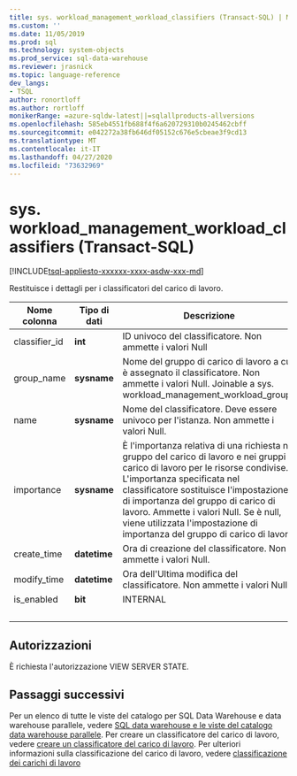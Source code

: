 ```yaml
---
title: sys. workload_management_workload_classifiers (Transact-SQL) | Microsoft Docs
ms.custom: ''
ms.date: 11/05/2019
ms.prod: sql
ms.technology: system-objects
ms.prod_service: sql-data-warehouse
ms.reviewer: jrasnick
ms.topic: language-reference
dev_langs:
- TSQL
author: ronortloff
ms.author: rortloff
monikerRange: =azure-sqldw-latest||=sqlallproducts-allversions
ms.openlocfilehash: 585eb4551fb688f4f6a620729310b0245462cbff
ms.sourcegitcommit: e042272a38fb646df05152c676e5cbeae3f9cd13
ms.translationtype: MT
ms.contentlocale: it-IT
ms.lasthandoff: 04/27/2020
ms.locfileid: "73632969"
---
```

# <a name="sysworkload_management_workload_classifiers-transact-sql"></a>sys. workload_management_workload_classifiers (Transact-SQL)

[!INCLUDE[tsql-appliesto-xxxxxx-xxxx-asdw-xxx-md](../../includes/tsql-appliesto-xxxxxx-xxxx-asdw-xxx-md.md)]

 Restituisce i dettagli per i classificatori del carico di lavoro.  
  
|Nome colonna|Tipo di dati|Descrizione|Range|  
|-----------------|---------------|-----------------|-----------|
|classifier_id|**int**|ID univoco del classificatore. Non ammette i valori Null||
group_name|**sysname**|Nome del gruppo di carico di lavoro a cui è assegnato il classificatore. Non ammette i valori Null. Joinable a sys. workload_management_workload_groups ||
name|**sysname**|Nome del classificatore. Deve essere univoco per l'istanza. Non ammette i valori Null.||
|importance|**sysname**|È l'importanza relativa di una richiesta nel gruppo del carico di lavoro e nei gruppi di carico di lavoro per le risorse condivise.  L'importanza specificata nel classificatore sostituisce l'impostazione di importanza del gruppo di carico di lavoro. Ammette i valori Null.  Se è null, viene utilizzata l'impostazione di importanza del gruppo di carico di lavoro.|Low, below_normal, Normal (impostazione predefinita), above_normal, High |
|create_time|**datetime**|Ora di creazione del classificatore. Non ammette i valori Null.||
modify_time|**datetime**|Ora dell'Ultima modifica del classificatore. Non ammette i valori Null.||
is_enabled|**bit**|INTERNAL||
|&nbsp;||||
  
## <a name="permissions"></a>Autorizzazioni

È richiesta l'autorizzazione VIEW SERVER STATE.

## <a name="next-steps"></a>Passaggi successivi

 Per un elenco di tutte le viste del catalogo per SQL Data Warehouse e data warehouse parallele, vedere [SQL data warehouse e le viste del catalogo data warehouse parallele](../../relational-databases/system-catalog-views/sql-data-warehouse-and-parallel-data-warehouse-catalog-views.md). Per creare un classificatore del carico di lavoro, vedere [creare un classificatore del carico di lavoro](../../t-sql/statements/create-workload-classifier-transact-sql.md). Per ulteriori informazioni sulla classificazione del carico di lavoro, vedere [classificazione dei carichi di lavoro](/azure/sql-data-warehouse/sql-data-warehouse-workload-classification)
